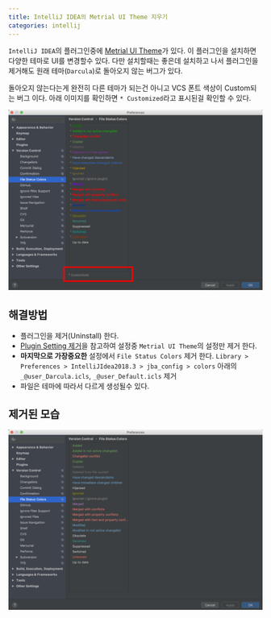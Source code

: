 ```yaml
---
title: IntelliJ IDEA의 Metrial UI Theme 지우기
categories: intellij
---
```


`IntelliJ IDEA`의 플러그인중에 [Metrial UI Theme](https://github.com/ChrisRM/material-theme-jetbrains)가 있다. 이 플러그인을 설치하면 다양한 테마로 UI를 변경할수 있다. 다만 설치할때는 좋은데 설치하고 나서 플러그인을 제거해도 원래 테마(`Darcula`)로 돌아오지 않는 버그가 있다.

돌아오지 않는다는게 완전히 다른 테마가 되는건 아니고 VCS 폰트 색상이 Custom되는 버그 이다.
아래 이미지를 확인하면 `* Customized`라고 표시된걸 확인할 수 있다.

![](/assets/images/2019-01-29/Preferences-2019-01-29-17-00-00.png)

## 해결방법
- 플러그인을 제거(Uninstall) 한다.
- [Plugin Setting 제거](https://intellij-support.jetbrains.com/hc/en-us/articles/206544519-Directories-used-by-the-IDE-to-store-settings-caches-plugins-and-logs)을 참고하여 설정중 `Metrial UI Theme`의 설정만 제거 한다.
- **마지막으로 가장중요한** 설정에서 `File Status Colors` 제거 한다. `Library > Preferences > IntelliJIdea2018.3 > jba_config > colors` 아래의 `_@user_Darcula.icls`, `_@user_Default.icls` 제거
- 파일은 테마에 따라서 다르게 생성될수 있다.

## 제거된 모습
![](/assets/images/2019-01-29/Preferences-2019-01-29-17-50-44.png)
